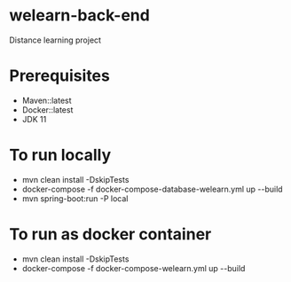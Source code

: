 # welearn-back-end
Distance learning project

# Prerequisites
* Maven::latest
* Docker::latest
* JDK 11

# To run locally
* mvn clean install -DskipTests 
* docker-compose -f docker-compose-database-welearn.yml up --build
* mvn spring-boot:run -P local

# To run as docker container
* mvn clean install -DskipTests
* docker-compose -f docker-compose-welearn.yml up --build
